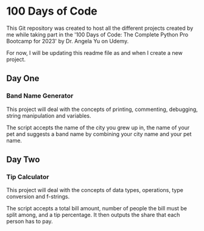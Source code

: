 # 100 Days of Code

This Git repository was created to host all the different projects created by me while taking part in the '100 Days of Code: The Complete Python Pro Bootcamp for 2023' by Dr. Angela Yu on Udemy.

For now, I will be updating this readme file as and when I create a new project.

## Day One

### Band Name Generator

This project will deal with the concepts of printing, commenting, debugging, string manipulation and variables.

The script accepts the name of the city you grew up in, the name of your pet and suggests a band name by combining your city name and your pet name.

## Day Two

### Tip Calculator

This project will deal with the concepts of data types, operations, type conversion and f-strings.

The script accepts a total bill amount, number of people the bill must be split among, and a tip percentage. It then outputs the share that each person has to pay.

